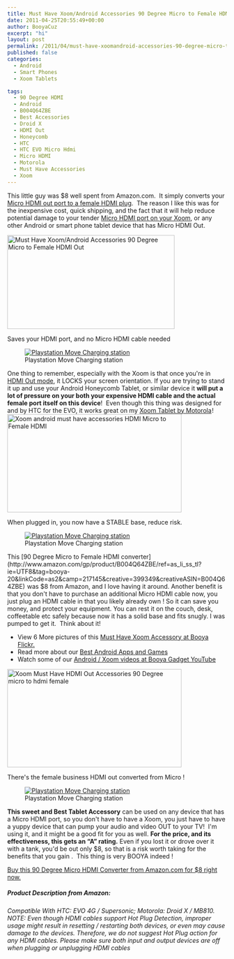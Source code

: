 ```yaml
---
title: Must Have Xoom/Android Accessories 90 Degree Micro to Female HDMI Out
date: 2011-04-25T20:55:49+00:00
author: BooyaCuz
excerpt: "hi"
layout: post
permalink: /2011/04/must-have-xoomandroid-accessories-90-degree-micro-to-female-hdmi-out.html
published: false
categories:
  - Android
  - Smart Phones
  - Xoom Tablets

tags:
  - 90 Degree HDMI
  - Android
  - B004Q64ZBE
  - Best Accessories
  - Droid X
  - HDMI Out
  - Honeycomb
  - HTC
  - HTC EVO Micro Hdmi
  - Micro HDMI
  - Motorola
  - Must Have Accessories
  - Xoom
---
```

This little guy was $8 well spent from Amazon.com.  It simply converts your [Micro HDMI out port to a female HDMI plug](https://alexa.design/2nXjdST).  The reason I like this was for the inexpensive cost, quick shipping, and the fact that it will help reduce potential damage to your tender <a title="Xoom HDMI demonstration" href="http://www.booyagadget.com/2011/04/android-xoom-samsung-6500-tv-integration-hdmi-out-review.html" target="_blank">Micro HDMI port on your Xoom</a>, or any other Android or smart phone tablet device that has Micro HDMI Out.

<div id="attachment_4192" style="width: 394px" class="wp-caption aligncenter">
  <img class="size-medium wp-image-4192 " title="Must Have Xoom/Android Accessories 90 Degree Micro to Female HDMI Out" src="http://www.booyagadget.com/wp-content/uploads/2011/04/PIC_1720-480x269.jpg" alt="Must Have Xoom/Android Accessories 90 Degree Micro to Female HDMI Out" width="384" height="215" srcset="http://www.booyagadget.com/wp-content/uploads/2011/04/PIC_1720-480x269.jpg 480w, http://www.booyagadget.com/wp-content/uploads/2011/04/PIC_1720-300x168.jpg 300w, http://www.booyagadget.com/wp-content/uploads/2011/04/PIC_1720-445x250.jpg 445w, http://www.booyagadget.com/wp-content/uploads/2011/04/PIC_1720.jpg 1280w" sizes="(max-width: 384px) 100vw, 384px" />
  
  <p class="wp-caption-text">
    Saves your HDMI port, and no Micro HDMI cable needed
  </p>
</div>
<figure>
	<a href="/wp-content/uploads/2011/04/aaaaaaaaa-fake.jpg">
    <img src="/wp-content/uploads/2011/04/aaaaaaaaa-fake-jpeg-640.jpg" 
         alt="Playstation Move Charging station" title="Playstation Move Charging station"></a>
	<figcaption>Playstation Move Charging station</figcaption>
</figure>
One thing to remember, especially with the Xoom is that once you're in <a href="http://www.booyagadget.com/2011/04/android-xoom-samsung-6500-tv-integration-hdmi-out-review.html" target="_blank">HDMI Out mode</a>, it LOCKS your screen orientation. If you are trying to stand it up and use your Android Honeycomb Tablet, or similar device it <strong>will put a lot of pressure on your both your expensive HDMI cable and the actual female port itself on this device</strong>!  Even though this thing was designed for and by HTC for the EVO, it works great on my <a href="http://www.amazon.com/gp/redirect.html?ie=UTF8&location=http%3A%2F%2Fwww.amazon.com%2Fs%3Fie%3DUTF8%26ref_%3Dnb_sb_noss%26field-keywords%3Dmotorola%2520xoom%2520wifi%26url%3Dsearch-alias%253Delectronics&tag=booya-20&linkCode=ur2&camp=1789&creative=390957">Xoom Tablet by Motorola</a><img style="border: none !important; margin: 0px !important;" src="https://www.assoc-amazon.com/e/ir?t=booya-20&l=ur2&o=1" border="0" alt="" width="1" height="1" />!

<div style="width: 410px" class="wp-caption aligncenter">
  <a title="Installed, Side view Xoom HDMI Out Accessories 90 Degree micro to hdmi female by BooyaGadget, on Flickr" href="http://www.flickr.com/photos/booyagadget/5655857301/"><img title="Side View Xoom HDMI Out accessory" src="http://farm6.static.flickr.com/5304/5655857301_16abe5a2ce.jpg" alt="Xoom android must have accessories HDMI Micro to Female HDMI " width="400" height="225" /></a>
  
  <p class="wp-caption-text">
    When plugged in, you now have a STABLE base, reduce risk.
  </p>
</div>
<figure>
	<a href="/wp-content/uploads/2011/04/aaaaaaaaa-fake.jpg">
    <img src="/wp-content/uploads/2011/04/aaaaaaaaa-fake-jpeg-640.jpg" 
         alt="Playstation Move Charging station" title="Playstation Move Charging station"></a>
	<figcaption>Playstation Move Charging station</figcaption>
</figure>
This [90 Degree Micro to Female HDMI converter](http://www.amazon.com/gp/product/B004Q64ZBE/ref=as_li_ss_tl?ie=UTF8&tag=booya-20&linkCode=as2&camp=217145&creative=399349&creativeASIN=B004Q64ZBE) <img style="border: none !important; margin: 0px !important;" src="http://www.assoc-amazon.com/e/ir?t=&l=as2&o=1&a=B004Q64ZBE&camp=217145&creative=399349" border="0" alt="" width="1" height="1" />was $8 from Amazon, and I love having it around. Another benefit is that you don't have to purchase an additional Micro HDMI cable now, you just plug an HDMI cable in that you likely already own ! So it can save you money, and protect your equipment. You can rest it on the couch, desk, coffeetable etc safely because now it has a solid base and fits snugly. I was pumped to get it.  Think about it!

  * View 6 More pictures of this <a title="HDMI detailed pics at Flickr" href="http://www.flickr.com/photos/booyagadget/sets/72157626455255397/" target="_blank">Must Have Xoom Accessory at Booya Flickr.</a>
  * Read more about our <a title="View our Best Apps and Games Reviews today" href="http://www.booyagadget.com/?s=Best+Apps&x=0&y=0" target="_blank">Best Android Apps and Games</a>
  * Watch some of our <a title=" Booya Gadget Android videos" href="http://www.youtube.com/user/BooyaGadget#grid/user/3744BA957F27A19B" target="_blank">Android / Xoom videos at Booya Gadget YouTube</a>

<div style="width: 410px" class="wp-caption aligncenter">
  <a title="Installed, Side view Xoom HDMI Out Accessories 90 Degree micro to hdmi female by BooyaGadget, on Flickr" href="http://www.flickr.com/photos/booyagadget/5655857235/"><img title="Xoom accessories Front View Female HDMi" src="http://farm6.static.flickr.com/5143/5655857235_93a75d0b97.jpg" alt="Xoom Must Have HDMI Out Accessories 90 Degree micro to hdmi female" width="400" height="225" /></a>
  
  <p class="wp-caption-text">
    There's the female business HDMI out converted from Micro !
  </p>
</div>
<figure>
	<a href="/wp-content/uploads/2011/04/aaaaaaaaa-fake.jpg">
    <img src="/wp-content/uploads/2011/04/aaaaaaaaa-fake-jpeg-640.jpg" 
         alt="Playstation Move Charging station" title="Playstation Move Charging station"></a>
	<figcaption>Playstation Move Charging station</figcaption>
</figure>
<strong>This sweet and Best Tablet Accessory</strong> can be used on any device that has a Micro HDMI port, so you don't have to have a Xoom, you just have to have a yuppy device that can pump your audio and video OUT to your TV!  I'm using it, and it might be a good fit for you as well. <strong>For the price, and its effectiveness, this gets an &#8220;A&#8221; rating.</strong> Even if you lost it or drove over it with a tank, you'd be out only $8, so that is a risk worth taking for the benefits that you gain .  This thing is very BOOYA indeed !

<a href="http://www.amazon.com/gp/product/B004Q64ZBE/ref=as_li_ss_tl?ie=UTF8&tag=booya-20&linkCode=as2&camp=217145&creative=399349&creativeASIN=B004Q64ZBE">Buy this 90 Degree Micro HDMI Converter from Amazon.com for $8 right now.</a><img style="border: none !important; margin: 0px !important;" src="http://www.assoc-amazon.com/e/ir?t=&l=as2&o=1&a=B004Q64ZBE&camp=217145&creative=399349" border="0" alt="" width="1" height="1" />

##### Product Description from Amazon:
<em>Compatible With HTC: EVO 4G / Supersonic; Motorola: Droid X / MB810. NOTE: Even though HDMI cables support Hot Plug Detection, improper usage might result in resetting / restarting both devices, or even may cause damage to the devices. Therefore, we do not suggest Hot Plug action for any HDMI cables. Please make sure both input and output devices are off when plugging or unplugging HDMI cables</em>
